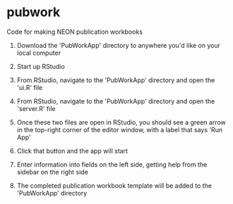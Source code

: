 # pubwork
Code for making NEON publication workbooks

1. Download the 'PubWorkApp' directory to anywhere you'd like
on your local computer

2. Start up RStudio

3. From RStudio, navigate to the 'PubWorkApp' directory and
open the 'ui.R' file

3. From RStudio, navigate to the 'PubWorkApp' directory and
open the 'server.R' file

4. Once these two files are open in RStudio, you should see 
a green arrow in the top-right corner of the editor window,
with a label that says 'Run App'

5. Click that button and the app will start

6. Enter information into fields on the left side, getting help
from the sidebar on the right side

7. The completed publication workbook template will be added
to the 'PubWorkApp' directory

